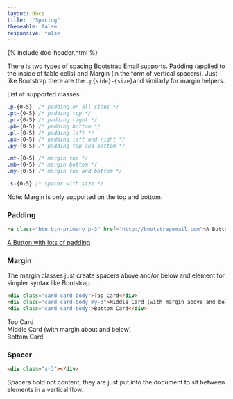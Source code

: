 ```yaml
---
layout: docs
title:  "Spacing"
themeable: false
responsive: false
---
```

{% include doc-header.html %}

There is two types of spacing Bootstrap Email supports. Padding (applied to the inside of table cells) and Margin (in the form of vertical spacers).
Just like Bootstrap there are the `.p{side}-{size}`and similarly for margin helpers.

List of supported classes:
```css
.p-{0-5}  /* padding on all sides */
.pt-{0-5} /* padding top */
.pr-{0-5} /* padding right */
.pb-{0-5} /* padding bottom */
.pl-{0-5} /* padding left */
.px-{0-5} /* padding left and right */
.py-{0-5} /* padding top and bottom */

.mt-{0-5} /* margin top */
.mb-{0-5} /* margin bottom */
.my-{0-5} /* margin top and bottom */

.s-{0-5} /* spacer with size */
```

Note: Margin is only supported on the top and bottom.

### Padding
```html
<a class="btn btn-primary p-3" href="http://bootstrapemail.com">A Button with lots of padding</a>
```

<a class="btn btn-primary p-3" href="http://bootstrapemail.com">A Button with lots of padding</a>

### Margin
The margin classes just create spacers above and/or below and element for simpler syntax like Bootstrap.
```html
<div class="card card-body">Top Card</div>
<div class="card card-body my-3">Middle Card (with margin above and below)</div>
<div class="card card-body">Bottom Card</div>
```

<div class="card card-body">Top Card</div>
<div class="card card-body my-3">Middle Card (with margin about and below)</div>
<div class="card card-body">Bottom Card</div>

### Spacer
```html
<div class="s-3"></div>
```

Spacers hold not content, they are just put into the document to sit between elements in a vertical flow.
